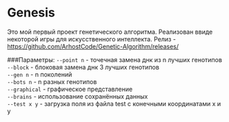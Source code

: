 # Genesis
Это мой первый проект генетического алгоритма. Реализован ввиде некоторой игры для искусственного интеллекта. 
Релиз - https://github.com/ArhostCode/Genetic-Algorithm/releases/ <br>

###Параметры:
`--point n` - точечная замена днк из n лучших генотипов
<br>`--block` - блоковая замена днк 3 лучших генотипов
<br>`--gen n` - n поколений
<br>`--bots n` - n разных генотипов
<br>`--graphical` - графическое представление
<br>`--brains` - использование сохранённых данных
<br>`--test x y` - загрузка поля из файла test с конечными координатами x и y